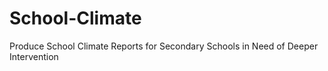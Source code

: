 # School-Climate
Produce School Climate Reports for Secondary Schools in Need of Deeper Intervention
